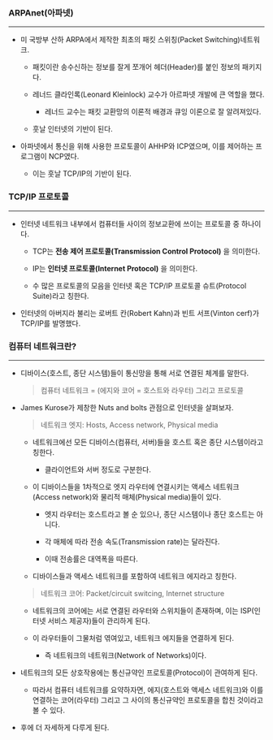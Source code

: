 ### ARPAnet(아파넷)
---
* 미 국방부 산하 ARPA에서 제작한 최초의 패킷 스위칭(Packet Switching)네트워크.

    * 패킷이란 송수신하는 정보를 잘게 쪼개어 헤더(Header)를 붙인 정보의 패키지다.

    * 레너드 클라인록(Leonard Kleinlock) 교수가 아르파넷 개발에 큰 역할을 했다.

        * 레너드 교수는 패킷 교환망의 이론적 배경과 큐잉 이론으로 잘 알려져있다.

    * 훗날 인터넷의 기반이 된다.

* 아파넷에서 통신을 위해 사용한 프로토콜이 AHHP와 ICP였으며, 이를 제어하는 프로그램이 NCP였다.

    * 이는 훗날 TCP/IP의 기반이 된다.

### TCP/IP 프로토콜
---
* 인터넷 네트워크 내부에서 컴퓨터들 사이의 정보교환에 쓰이는 프로토콜 중 하나이다.

    * TCP는 **전송 제어 프로토콜(Transmission Control Protocol)** 을 의미한다.
    
    * IP는 **인터넷 프로토콜(Internet Protocol)** 을 의미한다.

    * 수 많은 프로토콜의 모음을 인터넷 혹은 TCP/IP 프로토콜 슈트(Protocol Suite)라고 칭한다.

* 인터넷의 아버지라 불리는 로버트 칸(Robert Kahn)과 빈트 서프(Vinton cerf)가 TCP/IP를 발명했다.

### 컴퓨터 네트워크란?
---
* 디바이스(호스트, 종단 시스템)들이 통신망을 통해 서로 연결된 체계를 말한다.

    > 컴퓨터 네트워크 = (에지와 코어 = 호스트와 라우터) 그리고 프로토콜

* James Kurose가 제창한 Nuts and bolts 관점으로 인터넷을 살펴보자.

    > 네트워크 엣지: Hosts, Access network, Physical media

    * 네트워크에선 모든 디바이스(컴퓨터, 서버)들을 호스트 혹은 종단 시스템이라고 칭한다.

        * 클라이언트와 서버 정도로 구분한다.

    * 이 디바이스들을 1차적으로 엣지 라우터에 연결시키는 액세스 네트워크(Access network)와 물리적 매체(Physical media)들이 있다.

        * 엣지 라우터는 호스트라고 볼 순 있으나, 종단 시스템이나 종단 호스트는 아니다.

        * 각 매체에 따라 전송 속도(Transmission rate)는 달라진다.

        * 이때 전송률은 대역폭을 따른다.

    * 디바이스들과 액세스 네트워크를 포함하여 네트워크 에지라고 칭한다.

    > 네트워크 코어: Packet/circuit switcing, Internet structure

    * 네트워크의 코어에는 서로 연결된 라우터와 스위치들이 존재하며, 이는 ISP(인터넷 서비스 제공자)들이 관리하게 된다.

    * 이 라우터들이 그물처럼 엮여있고, 네트워크 에지들을 연결하게 된다.

        * 즉 네트워크의 네트워크(Network of Networks)이다.

* 네트워크의 모든 상호작용에는 통신규약인 프로토콜(Protocol)이 관여하게 된다.

    * 따라서 컴퓨터 네트워크를 요약하자면, 에지(호스트와 액세스 네트워크)와 이를 연결하는 코어(라우터) 그리고 그 사이의 통신규약인 프로토콜을 합친 것이라고 볼 수 있다.

* 후에 더 자세하게 다루게 된다.

